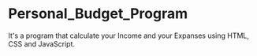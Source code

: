 # Personal_Budget_Program
It's a program that calculate your Income and your Expanses using HTML, CSS and JavaScript.
